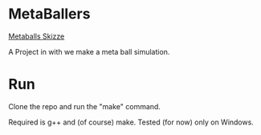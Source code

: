 # MetaBallers

[Metaballs Skizze](https://github.com/AndreasMuehlmann/MetaBallers/files/8873628/Metaballs.Draw.1.pdf)

A Project in with we make a meta ball simulation.

# Run

Clone the repo and run the "make" command.

Required is g++ and (of course) make.
Tested (for now) only on Windows.